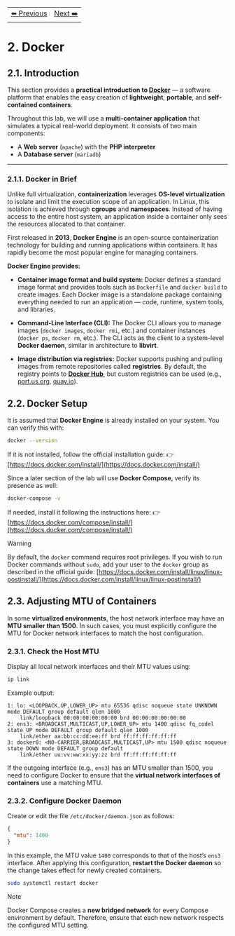 <table style="width:100%">
  <tr>
    <td align="left"><a href="../1.1/README.md">⬅️ Previous</a></td>
    <td align="right"><a href="../1.3/README.md">Next ➡️</a></td>
  </tr>
</table>

# 2. Docker

## 2.1. Introduction

This section provides a **practical introduction to [Docker](https://www.docker.com/)** — a software platform that enables the easy creation of **lightweight**, **portable**, and **self-contained containers**.

Throughout this lab, we will use a **multi-container application** that simulates a typical real-world deployment. It consists of two main components:

* A **Web server** (`apache`) with the **PHP interpreter**
* A **Database server** (`mariadb`)

---

### 2.1.1. Docker in Brief

Unlike full virtualization, **containerization** leverages **OS-level virtualization** to isolate and limit the execution scope of an application.
In Linux, this isolation is achieved through **cgroups** and **namespaces**.
Instead of having access to the entire host system, an application inside a container only sees the resources allocated to that container.

First released in **2013**, **Docker Engine** is an open-source containerization technology for building and running applications within containers.
It has rapidly become the most popular engine for managing containers.

**Docker Engine provides:**

* **Container image format and build system:**
  Docker defines a standard image format and provides tools such as `Dockerfile` and `docker build` to create images.
  Each Docker image is a standalone package containing everything needed to run an application — code, runtime, system tools, and libraries.

* **Command-Line Interface (CLI):**
  The Docker CLI allows you to manage images (`docker images`, `docker rmi`, etc.) and container instances (`docker ps`, `docker rm`, etc.).
  The CLI acts as the client to a system-level **Docker daemon**, similar in architecture to **libvirt**.

* **Image distribution via registries:**
  Docker supports pushing and pulling images from remote repositories called **registries**.
  By default, the registry points to **[Docker Hub](https://hub.docker.com)**, but custom registries can be used (e.g., [port.us.org](https://port.us.org), [quay.io](https://quay.io)).

## 2.2. Docker Setup

It is assumed that **Docker Engine** is already installed on your system.
You can verify this with:

```bash
docker --version
```

If it is not installed, follow the official installation guide:
👉 [https://docs.docker.com/install/](https://docs.docker.com/install/)

Since a later section of the lab will use **Docker Compose**, verify its presence as well:

```bash
docker-compose -v
```

If needed, install it following the instructions here:
👉 [https://docs.docker.com/compose/install/](https://docs.docker.com/compose/install/)

> [!WARNING]
> By default, the `docker` command requires root privileges.
> If you wish to run Docker commands without `sudo`, add your user to the `docker` group as described in the official guide:
> [https://docs.docker.com/install/linux/linux-postinstall/](https://docs.docker.com/install/linux/linux-postinstall/)

## 2.3. Adjusting MTU of Containers

In some **virtualized environments**, the host network interface may have an **MTU smaller than 1500**.
In such cases, you must explicitly configure the MTU for Docker network interfaces to match the host configuration.

### 2.3.1. Check the Host MTU

Display all local network interfaces and their MTU values using:

```bash
ip link
```

Example output:

```
1: lo: <LOOPBACK,UP,LOWER_UP> mtu 65536 qdisc noqueue state UNKNOWN mode DEFAULT group default qlen 1000
    link/loopback 00:00:00:00:00:00 brd 00:00:00:00:00:00
2: ens3: <BROADCAST,MULTICAST,UP,LOWER_UP> mtu 1400 qdisc fq_codel state UP mode DEFAULT group default qlen 1000
    link/ether aa:bb:cc:dd:ee:ff brd ff:ff:ff:ff:ff:ff
3: docker0: <NO-CARRIER,BROADCAST,MULTICAST,UP> mtu 1500 qdisc noqueue state DOWN mode DEFAULT group default
    link/ether uu:vv:ww:xx:yy:zz brd ff:ff:ff:ff:ff:ff
```

If the outgoing interface (e.g., `ens3`) has an MTU smaller than 1500, you need to configure Docker to ensure that the **virtual network interfaces of containers** use a matching MTU.

### 2.3.2. Configure Docker Daemon

Create or edit the file `/etc/docker/daemon.json` as follows:

```json
{
  "mtu": 1400
}
```

In this example, the MTU value `1400` corresponds to that of the host’s `ens3` interface.
After applying this configuration, **restart the Docker daemon** so the change takes effect for newly created containers.

```bash
sudo systemctl restart docker
```

> [!NOTE]
> Docker Compose creates a **new bridged network** for every Compose environment by default.
> Therefore, ensure that each new network respects the configured MTU setting.
